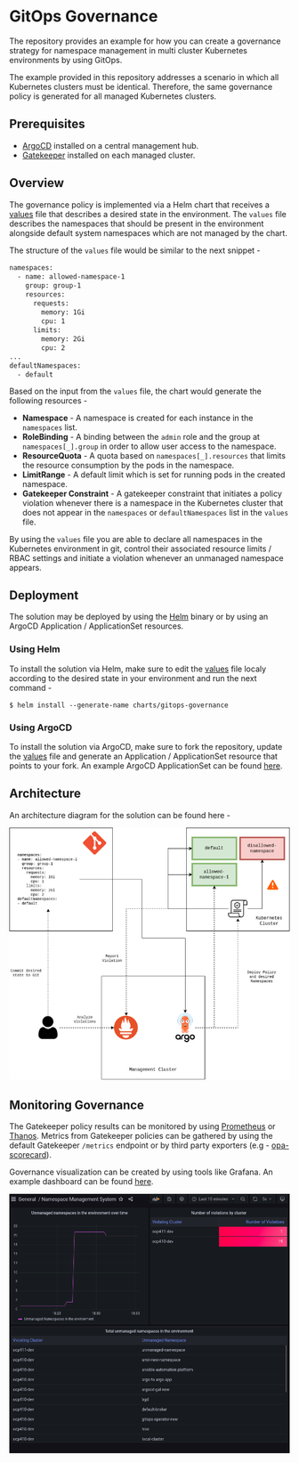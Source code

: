 # GitOps Governance

The repository provides an example for how you can create a governance strategy for namespace management in multi cluster Kubernetes environments by using GitOps.

The example provided in this repository addresses a scenario in which all Kubernetes clusters must be identical. Therefore, the same governance policy is generated for all managed Kubernetes clusters.

## Prerequisites

* [ArgoCD](https://github.com/argoproj/argo-cd) installed on a central management hub.
* [Gatekeeper](https://github.com/open-policy-agent/gatekeeper) installed on each managed cluster.

## Overview

The governance policy is implemented via a Helm chart that receives a [values](charts/gitops-governance/values.yaml) file that describes a desired state in the environment. The `values` file describes the namespaces that should be present in the environment alongside default system namespaces which are not managed by the chart.

The structure of the `values` file would be similar to the next snippet -

```
namespaces:
  - name: allowed-namespace-1
    group: group-1
    resources:
      requests:
        memory: 1Gi
        cpu: 1
      limits:
        memory: 2Gi
        cpu: 2
...
defaultNamespaces:
  - default
```

Based on the input from the `values` file, the chart would generate the following resources -

* **Namespace** - A namespace is created for each instance in the `namespaces` list.
* **RoleBinding** - A binding between the `admin` role and the group at `namespaces[_].group` in order to allow user access to the namespace.
* **ResourceQuota** - A quota based on `namespaces[_].resources` that limits the resource consumption by the pods in the namespace.
* **LimitRange** - A default limit which is set for running pods in the created namespace.
* **Gatekeeper Constraint** - A gatekeeper constraint that initiates a policy violation whenever there is a namespace in the Kubernetes cluster that does not appear in the `namespaces` or `defaultNamespaces` list in the `values` file.

By using the `values` file you are able to declare all namespaces in the Kubernetes environment in git, control their associated resource limits / RBAC settings and initiate a violation whenever an unmanaged namespace appears.

## Deployment

The solution may be deployed by using the [Helm](https://github.com/helm/helm) binary or by using an ArgoCD Application / ApplicationSet resources.

### Using Helm

To install the solution via Helm, make sure to edit the [values](charts/gitops-governance/values.yaml) file localy according to the desired state in your environment and run the next command -

```
$ helm install --generate-name charts/gitops-governance
```

### Using ArgoCD

To install the solution via ArgoCD, make sure to fork the repository, update the [values](charts/gitops-governance/values.yaml) file and generate an Application / ApplicationSet resource that points to your fork. An example ArgoCD ApplicationSet can be found [here](argocd/applicationset.yaml).

## Architecture

An architecture diagram for the solution can be found here -

![gitops-governance](images/gitops-governance-architecture.png)

## Monitoring Governance

The Gatekeeper policy results can be monitored by using [Prometheus](https://github.com/prometheus) or [Thanos](https://github.com/thanos-io/thanos). Metrics from Gatekeeper policies can be gathered by using the default Gatekeeper `/metrics` endpoint or by third party exporters (e.g - [opa-scorecard](https://github.com/mcelep/opa-scorecard)).

Governance visualization can be created by using tools like Grafana. An example dashboard can be found [here](dashboards/dashboard.json).

![Grafana Dashboard for GitOps Governance](images/grafana-dashboard.png)